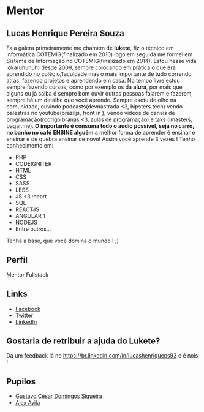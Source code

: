 # Mentor

## Lucas Henrique Pereira Souza

  Fala galera primeiramente me chamem de **lukete**, fiz o técnico em informática COTEMIG(finalizado em 2010) logo em seguida me formei em Sistema de Informação no COTEMIG(finalizado em 2014).
  Estou nesse vida loka(uhuhuh) desde 2009, sempre colocando em prática o que era aprendido no colégio/faculdade mas o mais importante de tudo correndo atrás, fazendo projetos e aprendendo em casa.
  No tempo livre estou sempre fazendo cursos, como por exemplo os da **alura**, por mais que alguns eu já saiba é sempre bom ouvir outras pessoas falarem e fazerem, sempre há um detalhe que você aprende. Sempre esotu de olho na comunidade, ouvindo podcasts(devnastrada <3, hipsters.tech) vendo palestras no youtube(braziljs, front in ), vendo vídeos de canais de programação(rodrigo branas <3, aulas de programação) e taks (imasters, pagar.me).
  **O importante é consuma todo o audio possível, seja no carro, no banho no café**
  **ENSINE alguém** a melhor forma de aprender é ensinar e ensinar e de quebra ensinar de novo! Assim você aprende 3 vezes !
  Tenho conhecimento em:
- PHP
- CODEIGNITER
- HTML
- CSS
- SASS
- LESS
- JS <3 :heart
- SQL
- REACTJS
- ANGULAR 1
- NODEJS
- Entre outros...

Tenha a base, que você domina o mundo ! ;)

## Perfil

Mentor Fullstack

## Links

* [Facebook](https://www.facebook.com/luketevl2)
* [Twitter](https://twitter.com/@luketevl)
* [LinkedIn](https://br.linkedin.com/in/lucashenriqueps93)

## Gostaria de retribuir a ajuda do Lukete?

Dá um feedback lá no https://br.linkedin.com/in/lucashenriqueps93 e é nois !

## Pupilos

* [Gustavo César Domingos Siqueira](https://github.com/training-center/mentoria/blob/master/pupilos/perfis/G18Siqueira.md)
* [Alex Avila](https://github.com/training-center/mentoria/blob/master/pupilos/perfis/AlexAvila.md) 
